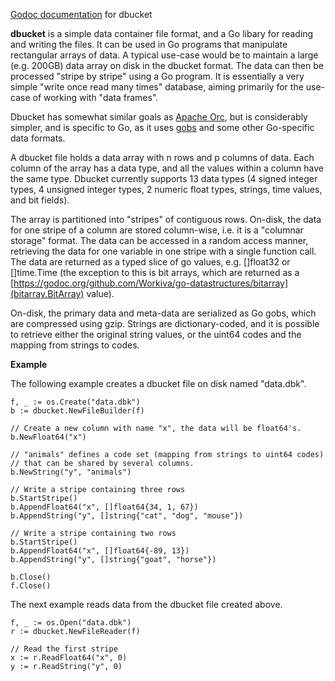 [Godoc documentation](https://godoc.org/github.com/kshedden/dbucket) for dbucket

 __dbucket__ is a simple data container file format, and a Go libary
 for reading and writing the files.  It can be used in Go programs
 that manipulate rectangular arrays of data.  A typical use-case would
 be to maintain a large (e.g. 200GB) data array on disk in the dbucket
 format.  The data can then be processed "stripe by stripe" using a Go
 program.  It is essentially a very simple "write once read many
 times" database, aiming primarily for the use-case of working with
 "data frames".

Dbucket has somewhat similar goals as [Apache
 Orc](https://orc.apache.org/), but is considerably simpler, and is
 specific to Go, as it uses
 [gobs](https://blog.golang.org/gobs-of-data) and some other
 Go-specific data formats.

A dbucket file holds a data array with n rows and p columns of data.
Each column of the array has a data type, and all the values within a
column have the same type.  Dbucket currently supports 13 data types
(4 signed integer types, 4 unsigned integer types, 2 numeric float
types, strings, time values, and bit fields).

The array is partitioned into "stripes" of contiguous rows.  On-disk,
the data for one stripe of a column are stored column-wise, i.e. it is
a "columnar storage" format.  The data can be accessed in a random
access manner, retrieving the data for one variable in one stripe with
a single function call.  The data are returned as a typed slice of
go values, e.g. []float32 or []time.Time (the exception to this is
bit arrays, which are returned as a [https://godoc.org/github.com/Workiva/go-datastructures/bitarray](bitarray.BitArray)
value).

On-disk, the primary data and meta-data are serialized as Go gobs,
which are compressed using gzip.  Strings are dictionary-coded, and it
is possible to retrieve either the original string values, or the
uint64 codes and the mapping from strings to codes.

__Example__

The following example creates a dbucket file on disk named "data.dbk".

```
f, _ := os.Create("data.dbk")
b := dbucket.NewFileBuilder(f)

// Create a new column with name "x", the data will be float64's.
b.NewFloat64("x")

// "animals" defines a code set (mapping from strings to uint64 codes)
// that can be shared by several columns.
b.NewString("y", "animals")

// Write a stripe containing three rows
b.StartStripe()
b.AppendFloat64("x", []float64{34, 1, 67})
b.AppendString("y", []string{"cat", "dog", "mouse"})

// Write a stripe containing two rows
b.StartStripe()
b.AppendFloat64("x", []float64{-89, 13})
b.AppendString("y", []string{"goat", "horse"})

b.Close()
f.Close()
```

The next example reads data from the dbucket file created above.

```
f, _ := os.Open("data.dbk")
r := dbucket.NewFileReader(f)

// Read the first stripe
x := r.ReadFloat64("x", 0)
y := r.ReadString("y", 0)
```
